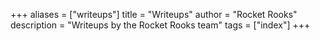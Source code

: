 +++
aliases = ["writeups"]
title = "Writeups"
author = "Rocket Rooks"
description = "Writeups by the Rocket Rooks team"
tags = ["index"]
+++
